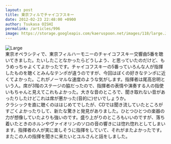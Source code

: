 ```yaml
---
layout: post
title: 東京フィルでチャイコフスキー
date: 2012-02-23 22:48:00 +0900
author: Tsukasa OISHI
permalink: /articles/996
image: https://storage.googleapis.com/kaeruspoon.net/images/118/large.JPG?1330004907
---
```



![Large](https://storage.googleapis.com/kaeruspoon.net/images/118/large.JPG?1330004907)  
東京オペラシティで、東京フィルハーモニーのチャイコフスキー交響曲5番を聴いてきました。たいしたことなかったらどうしよう、と思っていたのだけど、もうめっちゃよくてよかったです。チャイコフスキーの5番っていろんな人が指揮したものを聴くとみんなテンポが違うのですが、今回はぼくの好きなテンポに近くてよかった。これがノーマルな速度のような気がします。指揮者は尾高忠明という人。席が3階のステージの脇だったので、指揮者の表情や演奏する人の指使いもちゃんと見えてこれもよかった。大きな音のところで、聞き取れない音があったりしたけどこれは席が悪かった(音的に)せいでしょうか。  
クラシックを直に聴くのははじめてでしたが、CDでは聞き流していたところがすごくよかったりして、新たな驚きと発見がありました。ひとつひとつの楽器の力が想像していたよりも強いのです。盛り上がりのところもいいのですが、落ち着いたときのホルンやヴァイオリンのソロの音の響きには惚れ惚れとしてしまいます。指揮者の人が実に楽しそうに指揮をしていて、それがまたよかったです。またこの人の指揮を聞きに来たいとユルさんと話をしました。  

